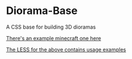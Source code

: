 Diorama-Base
============

A CSS base for building 3D dioramas

[There's an example minecraft one here](https://clifforj.github.io/diorama/)

[The LESS for the above contains usage examples](https://github.com/clifforj/clifforj.github.io/blob/master/diorama/less/minecraft-diorama.less)
